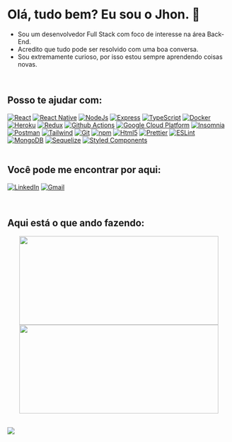 # Olá, tudo bem? Eu sou o Jhon. 👋

- Sou um desenvolvedor Full Stack com foco de interesse na área Back-End.
- Acredito que tudo pode ser resolvido com uma boa conversa.
- Sou extremamente curioso, por isso estou sempre aprendendo coisas novas.

<br/>

## Posso te ajudar com:

<div >
  <a href="https://reactjs.org/" rel="noreferrer"><img alt="React" src="https://img.shields.io/badge/-React-45b8d8?style=flat-square&logo=react&logoColor=white" /></a>
  <a href="https://reactnative.dev/" rel="noreferrer"><img alt="React Native" src="https://img.shields.io/badge/React_Native-20232A?style=flat-square&logo=react&logoColor=61DAFB" /></a>
  <a href="https://nodejs.org/" rel="noreferrer"><img alt="NodeJs" src="https://img.shields.io/badge/Node.js-339933?style=flat-square&logo=nodedotjs&logoColor=white" /></a>
  <a href="https://expressjs.com/" rel="noreferrer"><img alt="Express" src="https://img.shields.io/badge/Express.js-000000?style=flat-square&logo=express&logoColor=white" /></a>
  <a href="https://www.typescriptlang.org/" rel="noreferrer"><img alt="TypeScript" src="https://img.shields.io/badge/-TypeScript-007ACC?style=flat-square&logo=typescript&logoColor=white" /></a>
  <a href="https://www.docker.com/" rel="noreferrer"><img alt="Docker" src="https://img.shields.io/badge/-Docker-46a2f1?style=flat-square&logo=docker&logoColor=white" /></a>
  <a href="https://www.heroku.com/" rel="noreferrer"><img alt="Heroku" src="https://img.shields.io/badge/-Heroku-430098?style=flat-square&logo=heroku&logoColor=white" /></a>
  <a href="https://redux.js.org/" rel="noreferrer"><img alt="Redux" src="https://img.shields.io/badge/-Redux-764ABC?style=flat-square&logo=redux&logoColor=white" /></a>
  <a href="https://github.com/features/actions" rel="noreferrer"><img alt="Github Actions" src="https://img.shields.io/badge/-Github_Actions-2088FF?style=flat-square&logo=github-actions&logoColor=white" /></a>
  <a href="https://cloud.google.com/" rel="noreferrer"><img alt="Google Cloud Platform" src="https://img.shields.io/badge/-Google_Cloud_Platform-1a73e8?style=flat-square&logo=google-cloud&logoColor=white" /></a>
  <a href="https://insomnia.rest/" rel="noreferrer"><img alt="Insomnia" src="https://img.shields.io/badge/Insomnia-4000BF?style=flat-square&logo=Insomnia&logoColor=white" /></a>
  <a href="https://www.postman.com/" rel="noreferrer"><img alt="Postman" src="https://img.shields.io/badge/Postman-FF6C37?style=flat-square&logo=Postman&logoColor=white" /></a>
  <!-- <a href="https://graphql.org/" rel="noreferrer"><img alt="GraphQL" src="https://img.shields.io/badge/-GraphQL-E10098?style=flat-square&logo=graphql&logoColor=white" /></a> -->
  <!-- <a href="https://swagger.io/" rel="noreferrer"><img alt="Swagger" src="https://img.shields.io/badge/Swagger-85EA2D?style=flat-square&logo=Swagger&logoColor=white" /></a> -->
  <a href="https://tailwindcss.com/" rel="noreferrer"><img alt="Tailwind" src="https://img.shields.io/badge/Tailwind_CSS-38B2AC?style=flat-square&logo=tailwind-css&logoColor=white" /></a>
  <!-- <a href="https://styled-components.com/" rel="noreferrer"><img alt="Styled Components" src="https://img.shields.io/badge/-Styled_Components-db7092?style=flat-square&logo=styled-components&logoColor=white" /></a> -->
  <a href="https://git-scm.com/" rel="noreferrer"><img alt="Git" src="https://img.shields.io/badge/-Git-F05032?style=flat-square&logo=git&logoColor=white" /></a>
  <a href="https://www.npmjs.com/" rel="noreferrer"><img alt="npm" src="https://img.shields.io/badge/-NPM-CB3837?style=flat-square&logo=npm&logoColor=white" /></a>
  <a href="https://developer.mozilla.org/docs/Web/HTML" rel="noreferrer"><img alt="Html5" src="https://img.shields.io/badge/-HTML5-E34F26?style=flat-square&logo=html5&logoColor=white" /></a>
  <a href="https://prettier.io/" rel="noreferrer"><img alt="Prettier" src="https://img.shields.io/badge/-Prettier-F7B93E?style=flat-square&logo=prettier&logoColor=white" /></a>
  <a href="https://eslint.org/" rel="noreferrer"><img alt="ESLint" src="https://img.shields.io/badge/eslint-3A33D1?style=flat-square&logo=eslint&logoColor=white" /></a>
  <a href="https://www.mongodb.com/" rel="noreferrer"><img alt="MongoDB" src="https://img.shields.io/badge/-MongoDB-13aa52?style=flat-square&logo=mongodb&logoColor=white" /></a>
  <a href="https://sequelize.org/" rel="noreferrer"><img alt="Sequelize" src="https://img.shields.io/badge/Sequelize-52B0E7?style=flat-square&logo=Sequelize&logoColor=white" /></a>
  <a href="[https://sequelize.org/](https://styled-components.com/)" rel="noreferrer"><img alt="Styled Components" src="https://img.shields.io/badge/styled_components-DB7093?style=flat-square&logo=styled-components&logoColor=white" /></a>
</div>

<br/>

## Você pode me encontrar por aqui:

<a href="https://www.linkedin.com/in/jhonsstn/" target="_blank" rel="noreferrer"><img alt="LinkedIn" src="https://img.shields.io/badge/LinkedIn-0A66C2?style=flat-square&logo=LinkedIn&logoColor=white" /></a>
<a href="mailto:jhonsstn@gmail.com" target="_blank" rel="noreferrer"><img alt="Gmail" src="https://img.shields.io/badge/Gmail-EA4335?style=flat-square&logo=Gmail&logoColor=white" /></a>

<br/>

## Aqui está o que ando fazendo:

<div align="center" >
<img width="450em" height="200em" src="https://github-readme-stats.vercel.app/api?username=jhonsstn&show_icons=true&theme=radical">
<img width="450em" height="200em" src="https://github-readme-stats.vercel.app/api/top-langs/?username=jhonsstn&layout=compact&langs_count=4&theme=radical">
</div>

<br/>

<!--
Here are some ideas to get you started:

- 🔭 I’m currently working on ...
- 🌱 I’m currently learning ...
- 👯 I’m looking to collaborate on ...
- 🤔 I’m looking for help with ...
- 💬 Ask me about ...
- 📫 How to reach me: ...
- 😄 Pronouns: ...
- ⚡ Fun fact: ...
 -->
 ![](https://hit.yhype.me/github/profile?user_id=33515228)
